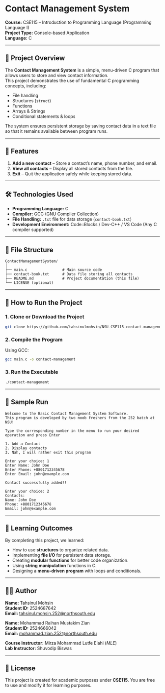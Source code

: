 

# Contact Management System
**Course:** CSE115 – Introduction to Programming Language (Programming Language I)  
**Project Type:** Console-based Application  
**Language:** C  

---

## 📌 Project Overview
The **Contact Management System** is a simple, menu-driven C program that allows users to store and view contact information.  
This project demonstrates the use of fundamental C programming concepts, including:  

- File handling  
- Structures (`struct`)  
- Functions  
- Arrays & Strings  
- Conditional statements & loops  

The system ensures persistent storage by saving contact data in a text file so that it remains available between program runs.

---

## 🎯 Features
1. **Add a new contact** – Store a contact’s name, phone number, and email.  
2. **View all contacts** – Display all stored contacts from the file.  
3. **Exit** – Quit the application safely while keeping stored data.  

---

## 🛠️ Technologies Used
- **Programming Language:** C  
- **Compiler:** GCC (GNU Compiler Collection)  
- **File Handling:** `.txt` file for data storage (`contact-book.txt`)  
- **Development Environment:** Code::Blocks / Dev-C++ / VS Code (Any C compiler supported)  

---

## 📂 File Structure
```
ContactManagementSystem/
│
├── main.c                # Main source code
├── contact-book.txt      # Data file storing all contacts
├── README.md             # Project documentation (this file)
└── LICENSE (optional)
```

---

## 🚀 How to Run the Project

### **1. Clone or Download the Project**
```bash
git clone https://github.com/tahsinulmohsin/NSU-CSE115-contact-management-system252.git
```

### **2. Compile the Program**
Using GCC:
```bash
gcc main.c -o contact-management
```

### **3. Run the Executable**
```bash
./contact-management
```

---

## 🧪 Sample Run
```
Welcome to the Basic Contact Management System Software. 
This program is developed by two noob freshers from the 252 batch at NSU!

Type the corresponding number in the menu to run your desired operation and press Enter

1. Add a Contact
2. Display contacts
3. Nah, I will rather exit this program

Enter your choice: 1
Enter Name: John Doe
Enter Phone: +8801712345678
Enter Email: john@example.com

Contact successfully added!!

Enter your choice: 2
Contacts:
Name: John Doe
Phone: +8801712345678
Email: john@example.com
```

---

## 📖 Learning Outcomes
By completing this project, we learned:  
- How to use **structures** to organize related data.  
- Implementing **file I/O** for persistent data storage.  
- Creating **modular functions** for better code organization.  
- Using **string manipulation** functions in C.  
- Designing a **menu-driven program** with loops and conditionals.
---

## 👨‍💻 Author  

**Name:** Tahsinul Mohsin  
**Student ID:** 2524687642  
**Email:** tahsinul.mohsin.252@northsouth.edu  

**Name:** Mohammad Raihan Mustakim Zian  
**Student ID:** 2524666042  
**Email:** mohammad.zian.252@northsouth.edu  

**Course Instructor:** Mirza Mohammad Lutfe Elahi (*MLE*)  
**Lab Instructor:** Shuvodip Biswas  

---

## 📜 License  
This project is created for academic purposes under **CSE115**. You are free to use and modify it for learning purposes.

